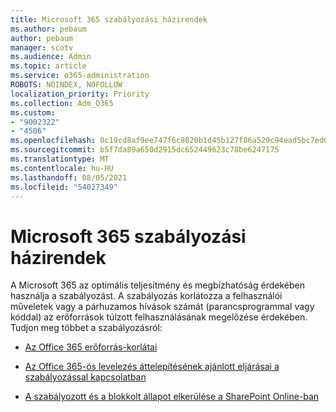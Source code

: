 ```yaml
---
title: Microsoft 365 szabályozási házirendek
ms.author: pebaum
author: pebaum
manager: scotv
ms.audience: Admin
ms.topic: article
ms.service: o365-administration
ROBOTS: NOINDEX, NOFOLLOW
localization_priority: Priority
ms.collection: Adm_O365
ms.custom:
- "9002322"
- "4506"
ms.openlocfilehash: 0c19cd8af9ee747f6c8020b1d45b127f86a529c94ead5bc7ed08e0f74f332b65
ms.sourcegitcommit: b5f7da89a650d2915dc652449623c78be6247175
ms.translationtype: MT
ms.contentlocale: hu-HU
ms.lasthandoff: 08/05/2021
ms.locfileid: "54027349"
---
```

# <a name="microsoft-365-throttle-policies"></a>Microsoft 365 szabályozási házirendek

A Microsoft 365 az optimális teljesítmény és megbízhatóság érdekében használja a szabályozást. A szabályozás korlátozza a felhasználói műveletek vagy a párhuzamos hívások számát (parancsprogrammal vagy kóddal) az erőforrások túlzott felhasználásának megelőzése érdekében. Tudjon meg többet a szabályozásról:

- [Az Office 365 erőforrás-korlátai](https://docs.microsoft.com/office365/Enterprise/office-365-resource-limits)

- [Az Office 365-ös levelezés áttelepítésének ajánlott eljárásai a szabályozással kapcsolatban](https://docs.microsoft.com/exchange/mailbox-migration/office-365-migration-best-practices#office-365-throttling)

- [A szabályozott és a blokkolt állapot elkerülése a SharePoint Online-ban](https://docs.microsoft.com/sharepoint/dev/general-development/how-to-avoid-getting-throttled-or-blocked-in-sharepoint-online)
